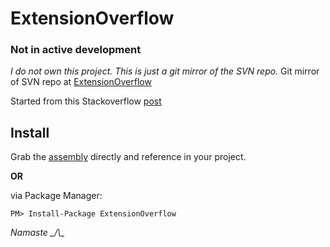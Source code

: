 # ExtensionOverflow

### Not in active development

*I do not own this project. This is just a git mirror of the SVN repo.*
Git mirror of SVN repo at [ExtensionOverflow](https://extensionoverflow.codeplex.com)

Started from this Stackoverflow [post](http://stackoverflow.com/q/271398/3286583)


## Install

Grab the [assembly](https://github.com/devkhan/ExtensionOverflow/releases/download/v0.1.0/ExtensionMethod.dll) directly and reference in your project.

**OR**

via Package Manager:

    PM> Install-Package ExtensionOverflow
    
*Namaste \_/\\_*
